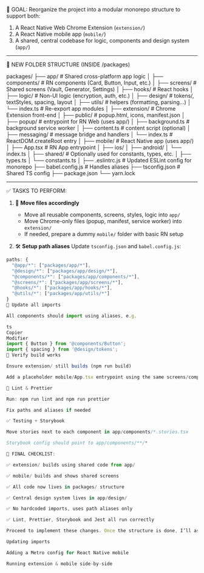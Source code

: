 🎯 GOAL: Reorganize the project into a modular monorepo structure to support both:
1. A React Native Web Chrome Extension (`extension/`)
2. A React Native mobile app (`mobile/`)
3. A shared, central codebase for logic, components and design system (`app/`)

---

📁 NEW FOLDER STRUCTURE (INSIDE /packages)

packages/
├── app/                # Shared cross-platform app logic
│   ├── components/     # RN components (Card, Button, Input, etc.)
│   ├── screens/        # Shared screens (Vault, Generator, Settings)
│   ├── hooks/          # React hooks
│   ├── logic/          # Non-UI logic (encryption, auth, etc.)
│   ├── design/         # tokens/, textStyles, spacing, layout
│   ├── utils/          # helpers (formatting, parsing...)
│   └── index.ts        # Re-export app modules
│
├── extension/          # Chrome Extension front-end
│   ├── public/         # popup.html, icons, manifest.json
│   ├── popup/          # entrypoint for RN Web (uses app/)
│   ├── background.ts   # background service worker
│   ├── content.ts      # content script (optional)
│   ├── messaging/      # message bridge and handlers
│   └── index.ts        # ReactDOM.createRoot entry
│
├── mobile/             # React Native app (uses app/)
│   ├── App.tsx         # RN App entrypoint
│   ├── ios/
│   ├── android/
│   └── index.ts
│
├── shared/             # Optionally used for constants, types, etc.
│   ├── types.ts
│   └── constants.ts
│
├── .eslintrc.js        # Updated ESLint config for monorepo
├── babel.config.js     # Handles aliases
├── tsconfig.json       # Shared TS config
├── package.json
└── yarn.lock

---

✅ TASKS TO PERFORM:

1. 🧱 **Move files accordingly**
   - Move all reusable components, screens, styles, logic into `app/`
   - Move Chrome-only files (popup, manifest, service worker) into `extension/`
   - If needed, prepare a dummy `mobile/` folder with basic RN setup

2. 🛠️ **Setup path aliases**
   Update `tsconfig.json` and `babel.config.js`:
```ts
paths: {
  "@app/*": ["packages/app/*"],
  "@design/*": ["packages/app/design/*"],
  "@components/*": ["packages/app/components/*"],
  "@screens/*": ["packages/app/screens/*"],
  "@hooks/*": ["packages/app/hooks/*"],
  "@utils/*": ["packages/app/utils/*"]
}
🧹 Update all imports

All components should import using aliases, e.g.

ts
Copier
Modifier
import { Button } from '@components/Button';
import { spacing } from '@design/tokens';
🧪 Verify build works

Ensure extension/ still builds (npm run build)

Add a placeholder mobile/App.tsx entrypoint using the same screens/components as extension

🧪 Lint & Prettier

Run: npm run lint and npm run prettier

Fix paths and aliases if needed

✅ Testing + Storybook

Move stories next to each component in app/components/*.stories.tsx

Storybook config should point to app/components/**/*

🧩 FINAL CHECKLIST:

✅ extension/ builds using shared code from app/

✅ mobile/ builds and shows shared screens

✅ All code now lives in packages/ structure

✅ Central design system lives in app/design/

✅ No hardcoded imports, uses path aliases only

✅ Lint, Prettier, Storybook and Jest all run correctly

Proceed to implement these changes. Once the structure is done, I’ll assist you in:

Updating imports

Adding a Metro config for React Native mobile

Running extension & mobile side-by-side